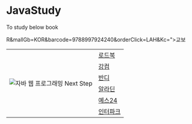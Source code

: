 # JavaStudy
To study below book

<table border="0" Cellpadding = "10" Cellspacing = "10">
<tr>
<td rowspan="7"><img src="jwp-book.jpg" alt="자바 웹 프로그래밍 Next Step"/></td>
<td><a href="http://www.roadbook.co.kr/169">로드북</a></td>                
</tr>
<tr>
<td><a href="http://www.kangcom.com/sub/view.asp?sku=201609051558">강컴</a></td>
</tr> 
R&mallGb=KOR&barcode=9788997924240&orderClick=LAH&Kc=">교보</a></td>
</tr> 
<tr>
<td><a href="http://www.bandinlunis.com/front/product/detailProduct.do?prodId=3991995">반디</a></td>
</tr> 
<tr>
<td><a href="http://www.aladin.co.kr/shop/wproduct.aspx?ItemId=91501933">알라딘</a></td>
</tr>
<tr>
<td><a href="http://www.yes24.com/24/goods/31869154?scode=032&OzSrank=4">예스24</a></td>
</tr> 
<tr>
<td><a href="http://book.interpark.com/product/BookDisplay.do?_method=detail&sc.shopNo=0000400000&sc.prdNo=257788285&sc.saNo=003002001&bid1=search&bid2=product&bid3=title&bid4=001">인터파크</a></td>
</tr> 
</table>
